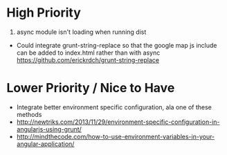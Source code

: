 # High Priority

1. async module isn't loading when running dist
 * Could integrate grunt-string-replace so that the google map js include can
   be added to index.html rather than with async    
   https://github.com/erickrdch/grunt-string-replace

# Lower Priority / Nice to Have

* Integrate better environment specific configuration, ala one of these methods
 * http://newtriks.com/2013/11/29/environment-specific-configuration-in-angularjs-using-grunt/
 * http://mindthecode.com/how-to-use-environment-variables-in-your-angular-application/
